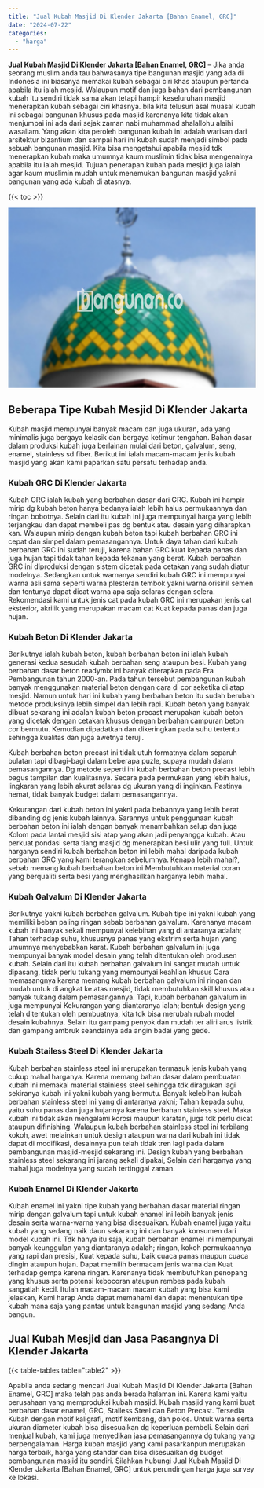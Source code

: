 ```yaml
---
title: "Jual Kubah Masjid Di Klender Jakarta [Bahan Enamel, GRC]"
date: "2024-07-22"
categories: 
  - "harga"
---
```


**Jual Kubah Masjid Di Klender Jakarta \[Bahan Enamel, GRC\]** – Jika anda seorang muslim anda tau bahwasanya tipe bangunan masjid yang ada di Indonesia ini biasanya memakai kubah sebagai ciri khas ataupun pertanda apabila itu ialah mesjid. Walaupun motif dan juga bahan dari pembangunan kubah itu sendiri tidak sama akan tetapi hampir keseluruhan masjid menerapkan kubah sebagai ciri khasnya. bila kita telusuri asal muasal kubah ini sebagai bangunan khusus pada masjid karenanya kita tidak akan menjumpai ini ada dari sejak zaman nabi muhammad shalallohu alaihi wasallam. Yang akan kita peroleh bangunan kubah ini adalah warisan dari arsitektur bizantium dan sampai hari ini kubah sudah menjadi simbol pada sebuah bangunan masjid. Kita bisa mengetahui apabila mesjid tdk menerapkan kubah maka umumnya kaum muslimin tidak bisa mengenalnya apabila itu ialah mesjid. Tujuan penerapan kubah pada mesjid juga ialah agar kaum muslimin mudah untuk menemukan bangunan masjid yakni bangunan yang ada kubah di atasnya.

{{< toc >}}

![Jual Kubah Masjid Di Klender Jakarta [Bahan Enamel, GRC]](/images/jual-kubah-masjid-36.png)

## Beberapa Tipe Kubah Mesjid Di Klender Jakarta

Kubah masjid mempunyai banyak macam dan juga ukuran, ada yang minimalis juga bergaya kelasik dan bergaya ketimur tengahan. Bahan dasar dalam produksi kubah juga berlainan mulai dari beton, galvalum, seng, enamel, stainless sd fiber. Berikut ini ialah macam-macam jenis kubah masjid yang akan kami paparkan satu persatu terhadap anda.

### Kubah GRC Di Klender Jakarta

Kubah GRC ialah kubah yang berbahan dasar dari GRC. Kubah ini hampir mirip dg kubah beton hanya bedanya ialah lebih halus permukaannya dan ringan bobotnya. Selain dari itu kubah ini juga mempunyai harga yang lebih terjangkau dan dapat membeli pas dg bentuk atau desain yang diharapkan kan. Walaupun mirip dengan kubah beton tapi kubah berbahan GRC ini cepat dan simpel dalam pemasangannya. Untuk daya tahan dari kubah berbahan GRC ini sudah teruji, karena bahan GRC kuat kepada panas dan juga hujan tapi tidak tahan kepada tekanan yang berat. Kubah berbahan GRC ini diproduksi dengan sistem dicetak pada cetakan yang sudah diatur modelnya. Sedangkan untuk warnanya sendiri kubah GRC ini mempunyai warna asli sama seperti warna plesteran tembok yakni warna orisinil semen dan tentunya dapat dicat warna apa saja selaras dengan selera. Rekomendasi kami untuk jenis cat pada kubah GRC ini merupakan jenis cat eksterior, akrilik yang merupakan macam cat Kuat kepada panas dan juga hujan.

### Kubah Beton Di Klender Jakarta

Berikutnya ialah kubah beton, kubah berbahan beton ini ialah kubah generasi kedua sesudah kubah berbahan seng ataupun besi. Kubah yang berbahan dasar beton readymix ini banyak diterapkan pada Era Pembangunan tahun 2000-an. Pada tahun tersebut pembangunan kubah banyak menggunakan material beton dengan cara di cor seketika di atap mesjid. Namun untuk hari ini kubah yang berbahan beton itu sudah berubah metode produksinya lebih simpel dan lebih rapi. Kubah beton yang banyak dibuat sekarang ini adalah kubah beton precast merupakan kubah beton yang dicetak dengan cetakan khusus dengan berbahan campuran beton cor bermutu. Kemudian dipadatkan dan dikeringkan pada suhu tertentu sehingga kualitas dan juga awetnya teruji.

Kubah berbahan beton precast ini tidak utuh formatnya dalam separuh bulatan tapi dibagi-bagi dalam beberapa puzle, supaya mudah dalam pemasangannya. Dg metode seperti ini kubah berbahan beton precast lebih bagus tampilan dan kualitasnya. Secara pada permukaan yang lebih halus, lingkaran yang lebih akurat selaras dg ukuran yang di inginkan. Pastinya hemat, tidak banyak budget dalam pemasangannya.

Kekurangan dari kubah beton ini yakni pada bebannya yang lebih berat dibanding dg jenis kubah lainnya. Sarannya untuk penggunaan kubah berbahan beton ini ialah dengan banyak menambahkan selup dan juga Kolom pada lantai mesjid sisi atap yang akan jadi penyangga kubah. Atau perkuat pondasi serta tiang masjid dg menerapkan besi ulir yang full. Untuk harganya sendiri kubah berbahan beton ini lebih mahal daripada kubah berbahan GRC yang kami terangkan sebelumnya. Kenapa lebih mahal?, sebab memang kubah berbahan beton ini Membutuhkan material coran yang berqualiti serta besi yang menghasilkan harganya lebih mahal.

### Kubah Galvalum Di Klender Jakarta

Berikutnya yakni kubah berbahan galvalum. Kubah tipe ini yakni kubah yang memiliki beban paling ringan sebab berbahan galvalum. Karenanya macam kubah ini banyak sekali mempunyai kelebihan yang di antaranya adalah; Tahan terhadap suhu, khususnya panas yang ekstrim serta hujan yang umumnya menyebabkan karat. Kubah berbahan galvalum ini juga mempunyai banyak model desain yang telah ditentukan oleh produsen kubah. Selain dari itu kubah berbahan galvalum ini sangat mudah untuk dipasang, tidak perlu tukang yang mempunyai keahlian khusus Cara memasangnya karena memang kubah berbahan galvalum ini ringan dan mudah untuk di angkat ke atas mesjid, tidak membutuhkan skill khusus atau banyak tukang dalam pemasangannya. Tapi, kubah berbahan galvalum ini juga mempunyai Kekurangan yang diantaranya ialah; bentuk design yang telah ditentukan oleh pembuatnya, kita tdk bisa merubah rubah model desain kubahnya. Selain itu gampang penyok dan mudah ter aliri arus listrik dan gampang ambruk seandainya ada angin badai yang gede.

### Kubah Stailess Steel Di Klender Jakarta

Kubah berbahan stainless steel ini merupakan termasuk jenis kubah yang cukup mahal harganya. Karena memang bahan dasar dalam pembuatan kubah ini memakai material stainless steel sehingga tdk diragukan lagi sekiranya kubah ini yakni kubah yang bermutu. Banyak kelebihan kubah berbahan stainless steel ini yang di antaranya yakni; Tahan kepada suhu, yaitu suhu panas dan juga hujannya karena berbahan stainless steel. Maka kubah ini tidak akan mengalami korosi maupun karatan, juga tdk perlu dicat ataupun difinishing. Walaupun kubah berbahan stainless steel ini terbilang kokoh, awet melainkan untuk design ataupun warna dari kubah ini tidak dapat di modifikasi, desainnya pun telah tidak tren lagi pada dalam pembangunan masjid-mesjid sekarang ini. Design kubah yang berbahan stainless steel sekarang ini jarang sekali dipakai, Selain dari harganya yang mahal juga modelnya yang sudah tertinggal zaman.

### Kubah Enamel Di Klender Jakarta

Kubah enamel ini yakni tipe kubah yang berbahan dasar material ringan mirip dengan galvalum tapi untuk kubah enamel ini lebih banyak jenis desain serta warna-warna yang bisa disesuaikan. Kubah enamel juga yaitu kubah yang sedang naik daun sekarang ini dan banyak konsumen dari model kubah ini. Tdk hanya itu saja, kubah berbahan enamel ini mempunyai banyak keunggulan yang diantaranya adalah; ringan, kokoh permukaannya yang rapi dan presisi, Kuat kepada suhu, baik cuaca panas maupun cuaca dingin ataupun hujan. Dapat memilih bermacam jenis warna dan Kuat terhadap gempa karena ringan. Karenanya tidak membutuhkan penopang yang khusus serta potensi kebocoran ataupun rembes pada kubah sangatlah kecil. Itulah macam-macam macam kubah yang bisa kami jelaskan, Kami harap Anda dapat memahami dan dapat menentukan tipe kubah mana saja yang pantas untuk bangunan masjid yang sedang Anda bangun.

## Jual Kubah Mesjid dan Jasa Pasangnya Di Klender Jakarta

{{< table-tables table="table2" >}}

Apabila anda sedang mencari Jual Kubah Masjid Di Klender Jakarta \[Bahan Enamel, GRC\] maka telah pas anda berada halaman ini. Karena kami yaitu perusahaan yang memproduksi kubah masjid. Kubah masjid yang kami buat berbahan dasar enamel, GRC, Stailess Steel dan Beton Precast. Tersedia Kubah dengan motif kaligrafi, motif kembang, dan polos. Untuk warna serta ukuran diameter kubah bisa disesuaikan dg keperluan pembeli. Selain dari menjual kubah, kami juga menyedikan jasa pemasangannya dg tukang yang berpengalaman. Harga kubah masjid yang kami pasarkanpun merupakan harga terbaik, harga yang standar dan bisa disesuaikan dg budget pembangunan masjid itu sendiri. Silahkan hubungi Jual Kubah Masjid Di Klender Jakarta \[Bahan Enamel, GRC\] untuk perundingan harga juga survey ke lokasi.
